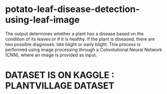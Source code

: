 # potato-leaf-disease-detection-using-leaf-image
The output determines whether a plant has a disease based on the condition of its leaves or if it is healthy. If the plant is diseased, there are two possible diagnoses: late blight or early blight. This process is performed using image processing through a Convolutional Neural Network (CNN), where an image is provided as input.
# DATASET IS ON KAGGLE : PLANTVILLAGE DATASET
